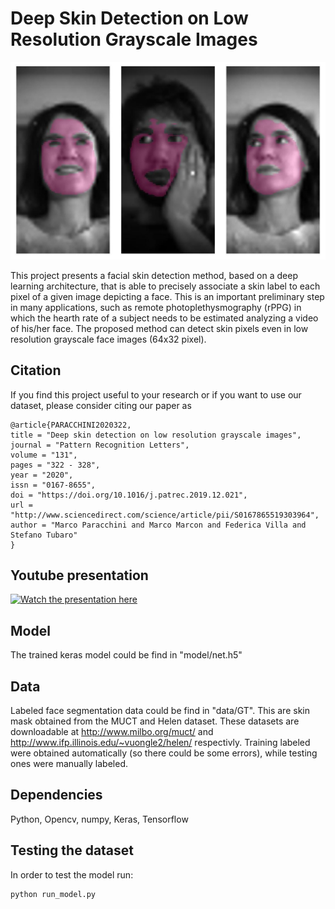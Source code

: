 # Deep Skin Detection on Low Resolution Grayscale Images

![skin_detection](results.jpg)


This project presents a facial skin detection method, based on a deep learning architecture,  that is able to precisely associate a skin label to each pixel of a given image depicting a face. This is an important preliminary step in many applications, such as remote photoplethysmography (rPPG) in which the hearth rate of a subject needs to be estimated analyzing a video of his/her face. The proposed method can detect skin pixels even in low resolution grayscale face images (64x32 pixel). 

## Citation

If you find this project useful to your research or if you want to use our dataset, please consider citing our paper as


```
@article{PARACCHINI2020322,
title = "Deep skin detection on low resolution grayscale images",
journal = "Pattern Recognition Letters",
volume = "131",
pages = "322 - 328",
year = "2020",
issn = "0167-8655",
doi = "https://doi.org/10.1016/j.patrec.2019.12.021",
url = "http://www.sciencedirect.com/science/article/pii/S0167865519303964",
author = "Marco Paracchini and Marco Marcon and Federica Villa and Stefano Tubaro"
}
```

## Youtube presentation

[![Watch the presentation here](https://img.youtube.com/vi/Tg248V7pXLk/0.jpg)](https://www.youtube.com/watch?v=Tg248V7pXLk)

## Model

The trained keras model could be find in "model/net.h5"

## Data

Labeled face segmentation data could be find in "data/GT". This are skin mask obtained from the MUCT and Helen dataset. These datasets are downloadable at http://www.milbo.org/muct/ and http://www.ifp.illinois.edu/~vuongle2/helen/ respectivly. Training labeled were obtained automatically (so there could be some errors), while testing ones were manually labeled.

## Dependencies

Python, Opencv, numpy, Keras, Tensorflow

## Testing the dataset

In order to test the model run:
```
python run_model.py
```
